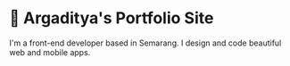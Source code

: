 # 🚀 Argaditya's Portfolio Site

I'm a front-end developer based in Semarang. I design and code beautiful web and mobile apps.
